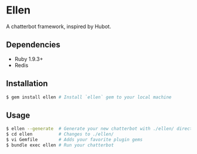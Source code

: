 # Ellen
A chatterbot framework, inspired by Hubot.

## Dependencies
* Ruby 1.9.3+
* Redis

## Installation
```sh
$ gem install ellen # Install `ellen` gem to your local machine
```

## Usage
```sh
$ ellen --generate  # Generate your new chatterbot with ./ellen/ directory
$ cd ellen          # Changes to ./ellen/
$ vi Gemfile        # Adds your favorite plugin gems
$ bundle exec ellen # Run your chatterbot
```
